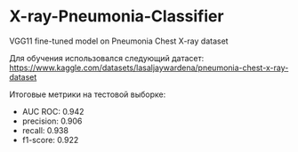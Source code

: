 # X-ray-Pneumonia-Classifier
VGG11 fine-tuned model on Pneumonia Chest X-ray dataset

Для обучения использовался следующий датасет: https://www.kaggle.com/datasets/lasaljaywardena/pneumonia-chest-x-ray-dataset

Итоговые метрики на тестовой выборке:

- AUC ROC: 0.942
- precision: 0.906 
- recall: 0.938 
- f1-score: 0.922
